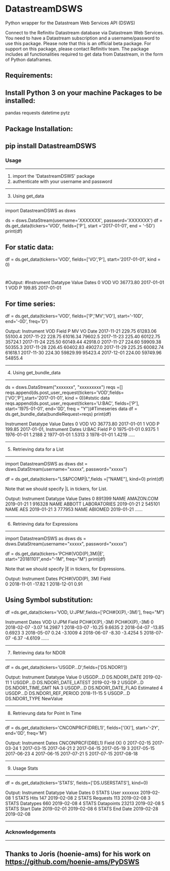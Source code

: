 # DatastreamDSWS
Python wrapper for the Datastream Web Services API (DSWS)

Connect to the Refinitiv Datastream database via Datastream Web Services. 
You need to have a Datastream subscription and a username/password to use this package.
Please note that this is an official beta package. 
For support on this package, please contact Refinitiv team.
The package includes all functionalities required to get data from Datastream, in the form of Python dataframes.

Requirements:
----------------------------------------------------------------------------------
Install Python 3 on your machine
Packages to be installed:
--------------------------------
pandas
requests
datetime
pytz


Package Installation:
----------------------------------------------------------------------------------
pip install DatastreamDSWS
----------------------------------------------------------------------------------

### Usage
----------------------------------------------------------------------------------
1) import the 'DatastreamDSWS' package
2) authenticate with your username and password
----------------------------------------------------------------------------------
3) Using get_data
----------------------------------------------------------------------------------
import DatastreamDSWS as dsws

ds = dsws.DataStream(username='XXXXXXX', password='XXXXXXX')
df = ds.get_data(tickers='VOD', fields=['P'], start ='2017-01-01', end = '-5D')
print(df)

For static data:
----------------------------------------------------------------------------------
df = ds.get_data(tickers='VOD', fields=['VO','P'], start='2017-01-01', kind = 0)
#
#Output:
#Instrument Datatype     Value       Dates
0        VOD       VO  36773.80  2017-01-01
1        VOD        P    199.85  2017-01-01

For time series:
----------------------------------------------------------------------------------
df = ds.get_data(tickers='VOD', fields=['P','MV','VO'], start='-10D', end='-0D', freq='D')

Output:
Instrument     VOD
Field            P        MV       VO
Date
2017-11-21  229.75  61283.06  55100.4
2017-11-22  228.75  61016.34  79602.5
2017-11-23  225.40  60122.75  35724.1
2017-11-24  225.50  60149.44  42918.0
2017-11-27  224.60  59909.38  50355.3
2017-11-28  226.45  60402.83  49027.0
2017-11-29  225.25  60082.74  61618.1
2017-11-30  224.30  59829.99  95423.4
2017-12-01  224.00  59749.96  54855.4

----------------------------------------------------------------------------------
4) Using get_bundle_data
----------------------------------------------------------------------------------
ds = dsws.DataStream("xxxxxxx", "xxxxxxxxx")
reqs =[]
reqs.append(ds.post_user_request(tickers='VOD',fields=['VO','P'],start='2017-01-01', kind = 0))#ststic data
reqs.append(ds.post_user_request(tickers='U:BAC', fields=['P'], start='1975-01-01', end='0D', freq = "Y"))#Timeseries data
df = ds.get_bundle_data(bundleRequest=reqs)
print(df)

Instrument Datatype     Value       Dates
0        VOD       VO  36773.80  2017-01-01
1        VOD        P    199.85  2017-01-01, 
Instrument       Dates    U:BAC
Field                         P
0           1975-01-01   0.9375
1           1976-01-01   1.2188
2           1977-01-01   1.5313
3           1978-01-01   1.4219
.....

----------------------------------------------------------------------------------
5) Retrieving data for a List
----------------------------------------------------------------------------------
import DatastreamDSWS as dsws
dst = dsws.DataStream(username="xxxxx", password="xxxxx")

df = ds.get_data(tickers="LS&PCOMP|L",fields =["NAME"], kind=0)
print(df)

Note that we should specify |L in tickers, for List.

Output:
    Instrument Datatype                    Value       Dates
0        891399     NAME               AMAZON.COM  2019-01-21
1        916328     NAME      ABBOTT LABORATORIES  2019-01-21
2        545101     NAME                      AES  2019-01-21
3        777953     NAME                  ABIOMED  2019-01-21
......

----------------------------------------------------------------------------------
6) Retrieving data for Expressions
----------------------------------------------------------------------------------
import DatastreamDSWS as dsws
ds = dsws.DataStream(username="xxxxx", password="xxxxx")

df = ds.get_data(tickers='PCH#(VOD(P),3M)|E', start="20181101",end="-1M", freq="M")
print(df)

Note that we should specify |E in tickers, for Expressions.

Output:
Instrument       Dates PCH#(VOD(P), 3M)
Field                                  
0           2018-11-01           -17.82
1           2018-12-01             0.91

Using Symbol substitution:
-------------------------------------------
df =ds.get_data(tickers='VOD, U:JPM',fields=['PCH#(X(P),-3M)'], freq="M")

Instrument       Dates            VOD          U:JPM
Field                  PCH#(X(P),-3M) PCH#(X(P),-3M)
0           2018-02-07          -3.07        14.2987
1           2018-03-07         -10.25         9.6635
2           2018-04-07         -13.85         0.6923
3           2018-05-07           0.24        -3.1009
4           2018-06-07          -8.30        -3.4254
5           2018-07-07          -6.37        -4.6109
......

----------------------------------------------------------------------------------
7) Retrieving data for NDOR
----------------------------------------------------------------------------------
df = ds.get_data(tickers='USGDP…D',fields=['DS.NDOR1'])

Output:
Instrument              Datatype       Value
0  USGDP...D         DS.NDOR1_DATE  2019-02-11
1  USGDP...D  DS.NDOR1_DATE_LATEST  2019-02-19
2  USGDP...D     DS.NDOR1_TIME_GMT          NA
3  USGDP...D    DS.NDOR1_DATE_FLAG   Estimated
4  USGDP...D   DS.NDOR1_REF_PERIOD  2018-11-15
5  USGDP...D         DS.NDOR1_TYPE    NewValue

----------------------------------------------------------------------------------
8) Retrievung data for Point In Time
----------------------------------------------------------------------------------
df = ds.get_data(tickers='CNCONPRCF(DREL1)', fields=['(X)'], start='-2Y', end='0D', freq='M')

Output:
Instrument       Dates CNCONPRCF(DREL1)
Field                               (X)
0           2017-02-15       2017-03-24
1           2017-03-15       2017-04-21
2           2017-04-15       2017-05-19
3           2017-05-15       2017-06-23
4           2017-06-15       2017-07-21
5           2017-07-15       2017-08-18

----------------------------------------------------------------------------------
9) Usage Stats
----------------------------------------------------------------------------------
df = ds.get_data(tickers='STATS', fields=['DS.USERSTATS'], kind=0)

Output:
Instrument    Datatype       Value       Dates
0      STATS        User     xxxxxxx  2019-02-08
1      STATS        Hits         147  2019-02-08
2      STATS    Requests         113  2019-02-08
3      STATS   Datatypes         660  2019-02-08
4      STATS  Datapoints       23213  2019-02-08
5      STATS  Start Date  2019-02-01  2019-02-08
6      STATS    End Date  2019-02-28  2019-02-08

-----------------------------------------------------------------------------------
### Acknowledgements
-----------------------------------------------------------------------------------
Thanks to Joris (hoenie-ams) for his work on https://github.com/hoenie-ams/PyDSWS
-----------------------------------------------------------------------------------
